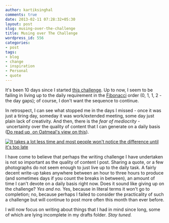 ```yaml
---
author: kartiksinghal
comments: true
date: 2013-02-11 07:28:32+05:30
layout: post
slug: musing-over-the-challenge
title: Musing over The Challenge
wordpress_id: 556
categories:
- post
tags:
- blog
- change
- inspiration
- Personal
- quote
---
```


It's been 10 days since I started [this challenge](http://k4rtik.wordpress.com/2013/02/01/28-days-challenge/). Up to now, I seem to be failing in living up to the daily requirement in the [Fibonacci](http://en.wikipedia.org/wiki/Fibonacci) order (0, 1, 1, 2 - the day gaps); of course, I don't want the sequence to continue.

In retrospect, I can see what stopped me in the days I missed - once it was just a tiring day, someday it was work/extended meeting, some day just plain lack of creativity. And then, there is the _fear of mediocrity -_ uncertainty over the quality of content that I can generate on a daily basis ([Do read up  on Oatmeal's view on this](http://theoatmeal.com/comics/making_things)).

[![It takes a lot less time and most people won't notice the difference until it's too late](http://k4rtik.files.wordpress.com/2013/02/mediocritydemotivator.jpg)](http://k4rtik.files.wordpress.com/2013/02/mediocritydemotivator.jpg)



I have come to believe that perhaps the writing challenge I have undertaken is not so important as the quality of content I post. Sharing a quote, or a few photographs do not seem enough to just live up to the daily task. A fairly decent write-up takes anywhere between an hour to three hours to produce (and sometimes days if you count the breaks in between), an amount of time I can't devote on a daily basis right now. Does it sound like giving up on the challenge? _Yes and no._ Yes, because in literal terms it won't go to completion; no, because perhaps I failed to consider the practicality of such a challenge but will continue to post more often this month than ever before.

I will now focus on writing about things that I had in mind since long, some of which are lying incomplete in my drafts folder. _Stay tuned._


